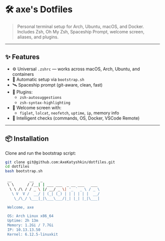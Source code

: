 # 🛠️ axe's Dotfiles

> Personal terminal setup for Arch, Ubuntu, macOS, and Docker.  
> Includes Zsh, Oh My Zsh, Spaceship Prompt, welcome screen, aliases, and plugins.

---

## ✨ Features

- ⚙️ Universal `.zshrc` — works across macOS, Arch, Ubuntu, and containers
- 🚀 Automatic setup via `bootstrap.sh`
- 🛰️ Spaceship prompt (git-aware, clean, fast)
- 🤖 Plugins:
  - `zsh-autosuggestions`
  - `zsh-syntax-highlighting`
- 🎨 Welcome screen with:
  - `figlet`, `lolcat`, `neofetch`, `uptime`, `ip`, memory info
- 🧠 Intelligent checks (commands, OS, Docker, VSCode Remote)

---

## 📦 Installation

Clone and run the bootstrap script:

```bash
git clone git@github.com:AxeKatyshkin/dotfiles.git
cd dotfiles
bash bootstrap.sh

 __        __   _
 \ \      / /__| | ___ ___  _ __ ___   ___
  \ \ /\ / / _ \ |/ __/ _ \| '_ ` _ \ / _ \
   \ V  V /  __/ | (_| (_) | | | | | |  __/
    \_/\_/ \___|_|\___\___/|_| |_| |_|\___|

 Welcome, axe

 OS: Arch Linux x86_64
 Uptime: 2h 13m
 Memory: 1.2Gi / 7.7Gi
 IP: 10.13.13.50
 Kernel: 6.12.5-linuxkit
